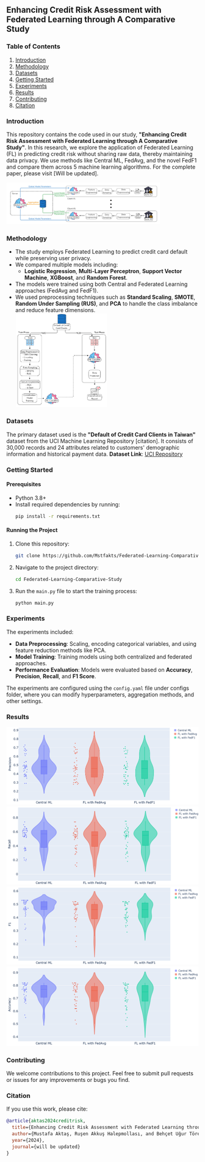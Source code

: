 ## Enhancing Credit Risk Assessment with Federated Learning through A Comparative Study
### Table of Contents
1. [Introduction](#introduction)
2. [Methodology](#methodology)
3. [Datasets](#datasets)
4. [Getting Started](#getting-started)
5. [Experiments](#experiments)
6. [Results](#results)
7. [Contributing](#contributing)
8. [Citation](#citation)

### Introduction
This repository contains the code used in our study, 
**"Enhancing Credit Risk Assessment with Federated Learning through A Comparative Study"**.
In this research, we explore the application of Federated Learning (FL) in predicting credit risk 
without sharing raw data, thereby maintaining data privacy. We use methods like Central ML, FedAvg, 
and the novel FedF1 and compare them across 5 machine learning algorithms.
For the complete paper, please visit [Will be updated].
    <div style="display: flex; flex-wrap: wrap;">
    <div style="flex: 50%; padding: 1px;">
      <img src="images/FL.png" alt="FL Architecture" style="width: 80%;"/>
    </div>
    </div>



### Methodology
- The study employs Federated Learning to predict credit card default while preserving user privacy.
- We compared multiple models including:
  - **Logistic Regression**, **Multi-Layer Perceptron**, **Support Vector Machine**, **XGBoost**, and **Random Forest**.
- The models were trained using both Central and Federated Learning approaches (FedAvg and FedF1).
- We used preprocessing techniques such as **Standard Scaling**, **SMOTE**, **Random Under Sampling (RUS)**, and **PCA** 
to handle the class imbalance and reduce feature dimensions.
    <div style="display: flex; flex-wrap: wrap;">
    <div style="flex: 50%; padding: 1px;">
      <img src="images/setup.png" alt="Experimental setup" style="width: 50%;"/>
    </div>
    </div>


### Datasets
The primary dataset used is the 
**"Default of Credit Card Clients in Taiwan"** dataset from the UCI Machine Learning Repository [citation].
It consists of 30,000 records and 24 attributes related to customers' demographic information and historical payment data.
**Dataset Link**: [UCI Repository](https://archive.ics.uci.edu/ml/datasets/default+of+credit+card+clients)


### Getting Started
#### Prerequisites
- Python 3.8+
- Install required dependencies by running:
  ```sh
  pip install -r requirements.txt
  ```

#### Running the Project
1. Clone this repository:
   ```sh
   git clone https://github.com/Mstfakts/Federated-Learning-Comparative-Study.git
   ```
2. Navigate to the project directory:
   ```sh
   cd Federated-Learning-Comparative-Study
   ```
3. Run the `main.py` file to start the training process:
   ```sh
   python main.py
   ```
   
### Experiments
The experiments included:
- **Data Preprocessing**: Scaling, encoding categorical variables, and using feature reduction methods like PCA.
- **Model Training**: Training models using both centralized and federated approaches.
- **Performance Evaluation**: Models were evaluated based on **Accuracy**, **Precision**, **Recall**, and **F1 Score**.

The experiments are configured using the `config.yaml` file under configs folder, where you can modify hyperparameters, 
aggregation methods, and other settings.


### Results

<div style="display: flex; flex-wrap: wrap;">
<div style="flex: 50%; padding: 1px;">
  <img src="images/precision.png" alt="Precision" style="width: 100%;"/>
</div>
<div style="flex: 50%; padding: 1px;">
  <img src="images/recall.png" alt="Recall" style="width: 100%;"/>
</div>
<div style="flex: 50%; padding: 1px;">
  <img src="images/f1.png" alt="F1" style="width: 100%;"/>
</div>
<div style="flex: 50%; padding: 1px;">
  <img src="images/accuracy.png" alt="Accuracy" style="width: 100%;"/>
</div>
</div>


### Contributing
We welcome contributions to this project. Feel free to submit pull requests or issues for any improvements or bugs you find.


### Citation
If you use this work, please cite:
```bibtex
@article{aktas2024creditrisk,
  title={Enhancing Credit Risk Assessment with Federated Learning through A Comparative Study},
  author={Mustafa Aktaş, Ruşen Akkuş Halepmollası, and Behçet Uğur Töreyin},
  year={2024},
  journal={will be updated}
}
```
